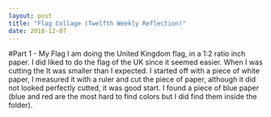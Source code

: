 ```yaml
---
layout: post
title: "Flag Collage (Twelfth Weekly Reflection)"
date: 2018-12-07
---
```

#Part 1 - My Flag
I am doing the United Kingdom flag, in a 1:2 ratio inch paper. I did liked to do the flag of the UK since it seemed easier. When I was cutting the  It was smaller than I expected. I started off with a piece of white paper, I measured it with a ruler and cut the piece of paper, although it did not looked perfectly cutted, it was good start. I found a piece of blue paper (blue and red are the most hard to find colors but I did find them inside the folder). 
    
